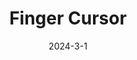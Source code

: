 ---
layout: default
modal-id: 9
title: Finger Cursor
short-caption: Finger Cursor
date: 2024-3-1
img: Youbot_Best.gif
youtube: https://youtu.be/oW_I_jkgkAg
alt: image-alt
project-date: 2024-3-1
category: Computer Vision, OpenCV
github: https://github.com/ME495-Navigation/slam-project-JihaiZhao
description: <h4><strong>Overview</strong></h4><p style="text-align:left;">The purpose of the project is to track the location of fingertip in realtime and draw the path of fingertip movement in 3D.</p><h4><strong>Video Demo</strong></h4><iframe width="700" height="450" src="https://www.youtube.com/embed/INRJ8Y_SD4U?si=X1NxuWG7hQWI9v2w" title="YouTube video player" frameborder="0" allow="accelerometer; autoplay; clipboard-write; encrypted-media; gyroscope; picture-in-picture; web-share" allowfullscreen></iframe><br><h4><strong>Image Segmentation</strong></h4><p style="text-align:left;">Background Subtraction and Skin Color Extraction</p><ul><li>Depth</li><li>Use YCrCb color ranges</li><li>Split into 3 channels (Y, Cr, Cb)</li><li>Threshold each channel independently</li><li>For each channel, I use morphology operators</li><li>Combine them using cv2.bitwise_and(mask_Y, cv2.bitwise_and(mask_Cr, mask_Cb))</li><li>Threshold binarization to smooth the image</li></ul><img class="img-responsive" src="img/finger_cursor/image_segmentation.png" alt="profile-pic" />
---